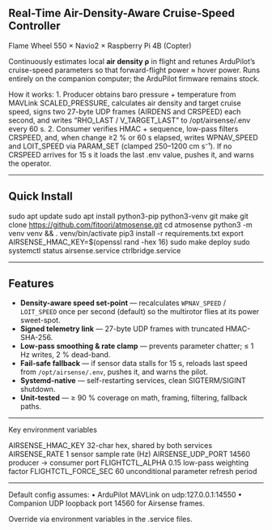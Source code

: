 ## Real-Time Air-Density-Aware Cruise-Speed Controller  
Flame Wheel 550 × Navio2 × Raspberry Pi 4B (Copter)

Continuously estimates local **air density ρ** in flight and retunes ArduPilot’s
cruise-speed parameters so that forward-flight power ≈ hover power.  Runs
entirely on the companion computer; the ArduPilot firmware remains stock.

How it works:
	1.	Producer obtains baro pressure + temperature from
MAVLink SCALED_PRESSURE, calculates air density and target cruise speed,
signs two 27-byte UDP frames (AIRDENS and CRSPEED) each second, and writes
“RHO_LAST / V_TARGET_LAST” to /opt/airsense/.env every 60 s.
	2.	Consumer verifies HMAC + sequence, low-pass filters CRSPEED, and, when
change ≥2 % or 60 s elapsed, writes WPNAV_SPEED and LOIT_SPEED via PARAM_SET
(clamped 250–1200 cm s⁻¹).  If no CRSPEED arrives for 15 s it loads the
last .env value, pushes it, and warns the operator.

---
## Quick Install

sudo apt update
sudo apt install python3-pip python3-venv git make
git clone https://github.com/fitoori/atmosense.git
cd atmosense
python3 -m venv venv && . venv/bin/activate
pip3 install -r requirements.txt
export AIRSENSE_HMAC_KEY=$(openssl rand -hex 16)
sudo make deploy
sudo systemctl status airsense.service ctrlbridge.service

---

## Features
* **Density-aware speed set-point** — recalculates `WPNAV_SPEED` / `LOIT_SPEED`
  once per second (default) so the multirotor flies at its power sweet-spot.
* **Signed telemetry link** — 27-byte UDP frames with truncated HMAC-SHA-256.
* **Low-pass smoothing & rate clamp** — prevents parameter chatter; ≤ 1 Hz
  writes, 2 % dead-band.
* **Fail-safe fallback** — if sensor data stalls for 15 s, reloads last speed
  from `/opt/airsense/.env`, pushes it, and warns the pilot.
* **Systemd-native** — self-restarting services, clean SIGTERM/SIGINT shutdown.
* **Unit-tested** — ≥ 90 % coverage on math, framing, filtering, fallback paths.

---
Key environment variables

AIRSENSE_HMAC_KEY     32-char hex, shared by both services
AIRSENSE_RATE          1        sensor sample rate (Hz)
AIRSENSE_UDP_PORT   14560       producer → consumer port
FLIGHTCTL_ALPHA      0.15       low-pass weighting factor
FLIGHTCTL_FORCE_SEC     60      unconditional parameter refresh period

---

Default config assumes:
	•	ArduPilot MAVLink on udp:127.0.0.1:14550
	•	Companion UDP loopback port 14560 for Airsense frames.

Override via environment variables in the .service files.

